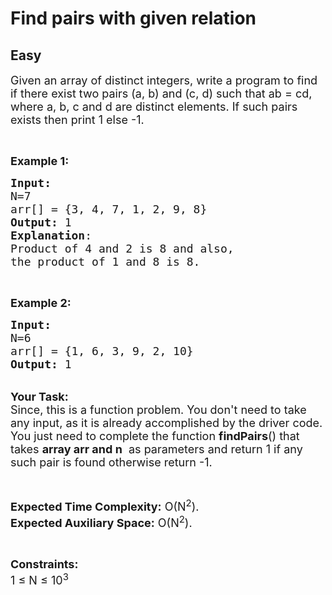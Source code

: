 # Find pairs with given relation
## Easy
<div class="problems_problem_content__Xm_eO"><p><span style="font-size:18px">Given an array of distinct integers, write a program to find if there exist two pairs (a, b) and (c, d) such that ab = cd, where a, b, c and d are distinct elements. If such pairs exists then print 1 else -1.</span></p>

<p>&nbsp;</p>

<p><span style="font-size:18px"><strong>Example 1:</strong></span></p>

<pre><span style="font-size:18px"><strong>Input:
</strong>N=7
arr[] = {3, 4, 7, 1, 2, 9, 8} 
<strong>Output:</strong> 1
<strong>Explanation</strong>:
Product of 4 and 2 is 8 and also,
the product of 1 and 8 is 8.  </span></pre>

<p>&nbsp;</p>

<p><span style="font-size:18px"><strong>Example 2:</strong></span></p>

<pre><span style="font-size:18px"><strong>Input:
</strong>N=6
arr[] = {1, 6, 3, 9, 2, 10} 
<strong>Output:</strong> 1</span>
</pre>

<p><br>
<span style="font-size:18px"><strong>Your Task:</strong><br>
Since, this is a function problem. You don't need to take any input, as it is already accomplished by the driver code. You just need to complete the function <strong>findPairs</strong>() that takes <strong>array arr and&nbsp;n</strong>&nbsp;&nbsp;as parameters and return&nbsp;1 if any such pair is found otherwise return&nbsp;-1.<strong>&nbsp;</strong></span></p>

<p>&nbsp;</p>

<p><span style="font-size:18px"><strong>Expected Time Complexity:</strong> O(N<sup>2</sup>).<br>
<strong>Expected Auxiliary Space:</strong> O(N<sup>2</sup>).</span></p>

<p>&nbsp;</p>

<p><span style="font-size:18px"><strong>Constraints:</strong><br>
1 ≤ N ≤ 10<sup>3</sup></span></p>

<p>&nbsp;</p>
</div>